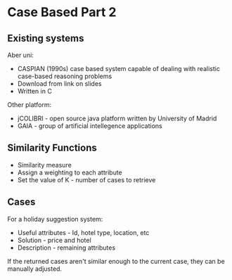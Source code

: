 # Case Based Part 2

## Existing systems

Aber uni:

* CASPIAN (1990s) case based system capable of dealing with realistic case-based reasoning problems
* Download from link on slides
* Written in C

Other platform:
* jCOLIBRI - open source java platform written by University of Madrid
* GAIA - group of artificial intellegence applications

## Similarity Functions

* Similarity measure
* Assign a weighting to each attribute
* Set the value of K - number of cases to retrieve

## Cases

For a holiday suggestion system:
* Useful attributes - Id, hotel type, location, etc
* Solution - price and hotel
* Description - remaining attributes

If the returned cases aren't similar enough to the current case, they can be manually adjusted.